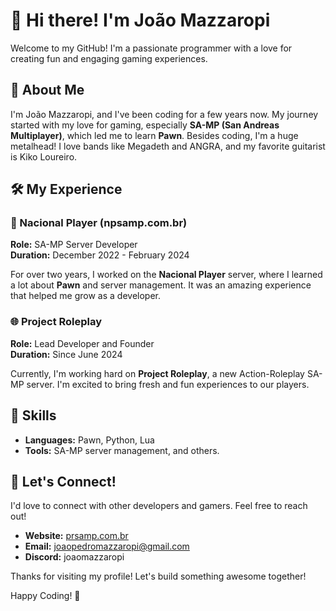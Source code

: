 # 👋 Hi there! I'm João Mazzaropi

Welcome to my GitHub! I'm a passionate programmer with a love for creating fun and engaging gaming experiences.

## 🌟 About Me

I'm João Mazzaropi, and I've been coding for a few years now. My journey started with my love for gaming, especially **SA-MP (San Andreas Multiplayer)**, which led me to learn **Pawn**. Besides coding, I'm a huge metalhead! I love bands like Megadeth and ANGRA, and my favorite guitarist is Kiko Loureiro.

## 🛠️ My Experience

### 🚀 Nacional Player (npsamp.com.br)
**Role:** SA-MP Server Developer  
**Duration:** December 2022 - February 2024

For over two years, I worked on the **Nacional Player** server, where I learned a lot about **Pawn** and server management. It was an amazing experience that helped me grow as a developer.

### 🌐 Project Roleplay
**Role:** Lead Developer and Founder  
**Duration:** Since June 2024

Currently, I'm working hard on **Project Roleplay**, a new Action-Roleplay SA-MP server. I'm excited to bring fresh and fun experiences to our players.

## 🔧 Skills

- **Languages:** Pawn, Python, Lua
- **Tools:** SA-MP server management, and others.

## 🌟 Let's Connect!

I'd love to connect with other developers and gamers. Feel free to reach out!

- **Website:** [prsamp.com.br](https://prsamp.com.br)
- **Email:** [joaopedromazzaropi@gmail.com](mailto:joaopedromazzaropi@gmail.com)
- **Discord:** joaomazzaropi

Thanks for visiting my profile! Let's build something awesome together!

Happy Coding! 🚀
